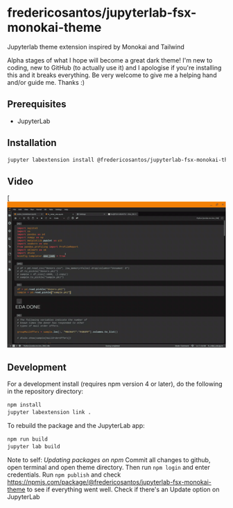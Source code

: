 # fredericosantos/jupyterlab-fsx-monokai-theme

Jupyterlab theme extension inspired by Monokai and Tailwind

Alpha stages of what I hope will become a great dark theme! I'm new to coding, new to GitHub (to actually use it) and I apologise if you're installing this and it breaks everything. Be very welcome to give me a helping hand and/or guide me. Thanks :)

## Prerequisites

* JupyterLab

## Installation

```bash
jupyter labextension install @fredericosantos/jupyterlab-fsx-monokai-theme
```

## Video

[![](https://raw.githubusercontent.com/fredericosantos/jupyterlab-fsx-monokai-theme/main/fsx_monokai_theme.gif "Video")


## Development

For a development install (requires npm version 4 or later), do the following in the repository directory:

```bash
npm install
jupyter labextension link .
```

To rebuild the package and the JupyterLab app:

```bash
npm run build
jupyter lab build
```

Note to self: 
*Updating packages on npm*
Commit all changes to github, open terminal and open theme directory. Then run `npm login` and enter credentials. Run `npm publish` and check https://npmjs.com/package/@fredericosantos/jupyterlab-fsx-monokai-theme to see if everything went well. Check if there's an Update option on JupyterLab
